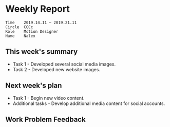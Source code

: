# Weekly Report 
```
Time	2019.14.11 ~ 2019.21.11
Circle	CCCc
Role	Motion Designer
Name	Nalex
```
## This week's summary
- Task 1 - Developed several social media images.
- Task 2 - Developed new website images.

## Next week's plan

- Task 1 - Begin new video content.
- Additional tasks - Develop additional media content for social accounts.

## Work Problem Feedback

